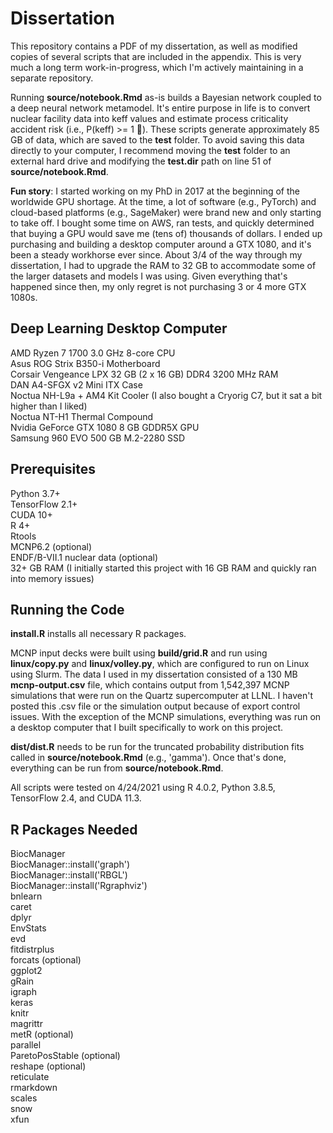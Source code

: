 # Dissertation

This repository contains a PDF of my dissertation, as well as modified copies of several scripts that are included in the appendix. This is very much a long term work-in-progress, which I'm actively maintaining in a separate repository.  

Running **source/notebook.Rmd** as-is builds a Bayesian network coupled to a deep neural network metamodel. It's entire purpose in life is to convert nuclear facility data into keff values and estimate process criticality accident risk (i.e., P(keff) >= 1 🤯). These scripts generate approximately 85 GB of data, which are saved to the **test** folder. To avoid saving this data directly to your computer, I recommend moving the **test** folder to an external hard drive and modifying the **test.dir** path on line 51 of **source/notebook.Rmd**.  

**Fun story**: I started working on my PhD in 2017 at the beginning of the worldwide GPU shortage. At the time, a lot of software (e.g., PyTorch) and cloud-based platforms (e.g., SageMaker) were brand new and only starting to take off. I bought some time on AWS, ran tests, and quickly determined that buying a GPU would save me (tens of) thousands of dollars. I ended up purchasing and building a desktop computer around a GTX 1080, and it's been a steady workhorse ever since. About 3/4 of the way through my dissertation, I had to upgrade the RAM to 32 GB to accommodate some of the larger datasets and models I was using. Given everything that's happened since then, my only regret is not purchasing 3 or 4 more GTX 1080s.

## Deep Learning Desktop Computer 
AMD Ryzen 7 1700 3.0 GHz 8-core CPU  
Asus ROG Strix B350-i Motherboard  
Corsair Vengeance LPX 32 GB (2 x 16 GB) DDR4 3200 MHz RAM  
DAN A4-SFGX v2 Mini ITX Case  
Noctua NH-L9a + AM4 Kit Cooler (I also bought a Cryorig C7, but it sat a bit higher than I liked)  
Noctua NT-H1 Thermal Compound  
Nvidia GeForce GTX 1080 8 GB GDDR5X GPU  
Samsung 960 EVO 500 GB M.2-2280 SSD  

## Prerequisites
Python 3.7+  
TensorFlow 2.1+  
CUDA 10+  
R 4+  
Rtools  
MCNP6.2 (optional)  
ENDF/B-VII.1 nuclear data (optional)  
32+ GB RAM (I initially started this project with 16 GB RAM and quickly ran into memory issues)  

## Running the Code
**install.R** installs all necessary R packages.

MCNP input decks were built using **build/grid.R** and run using **linux/copy.py** and **linux/volley.py**, which are configured to run on Linux using Slurm. The data I used in my dissertation consisted of a 130 MB **mcnp-output.csv** file, which contains output from 1,542,397 MCNP simulations that were run on the Quartz supercomputer at LLNL. I haven't posted this .csv file or the simulation output because of export control issues. With the exception of the MCNP simulations, everything was run on a desktop computer that I built specifically to work on this project.  

**dist/dist.R** needs to be run for the truncated probability distribution fits called in **source/notebook.Rmd** (e.g., 'gamma'). Once that's done, everything can be run from **source/notebook.Rmd**.    
  
All scripts were tested on 4/24/2021 using R 4.0.2, Python 3.8.5, TensorFlow 2.4, and CUDA 11.3.  

## R Packages Needed
BiocManager  
BiocManager::install('graph')  
BiocManager::install('RBGL')  
BiocManager::install('Rgraphviz')  
bnlearn  
caret  
dplyr  
EnvStats  
evd  
fitdistrplus  
forcats (optional)  
ggplot2  
gRain  
igraph  
keras  
knitr  
magrittr  
metR (optional)  
parallel  
ParetoPosStable (optional)  
reshape (optional)  
reticulate  
rmarkdown  
scales  
snow  
xfun  
